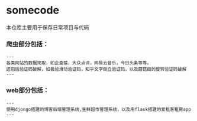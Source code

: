 # somecode
本仓库主要用于保存日常项目与代码

### 爬虫部分包括：
    ---
    各类网站的数据爬取，如企查猫，大众点评，网易云音乐，今日头条等等。
    还包括验证码破解，如极验滑动验证码，知乎文字倒立验证码，以及蘑菇街的旋转验证码破解
    ---
   
### web部分包括：
    ---
    使用djongo搭建的博客后端管理系统,生鲜超市管理系统，以及用flask搭建的爱租客租房app
    ---


